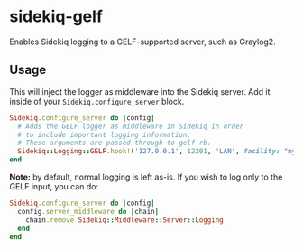 # sidekiq-gelf

Enables Sidekiq logging to a GELF-supported server, such as Graylog2.

## Usage

This will inject the logger as middleware into the Sidekiq server. Add it inside of your `Sidekiq.configure_server` block.

``` ruby
Sidekiq.configure_server do |config|
  # Adds the GELF logger as middleware in Sidekiq in order
  # to include important logging information.
  # These arguments are passed through to gelf-rb.
  Sidekiq::Logging::GELF.hook!('127.0.0.1', 12201, 'LAN', facility: "my-application")
end
```

**Note:** by default, normal logging is left as-is. If you wish to log only to the GELF input, you can do:

``` ruby
Sidekiq.configure_server do |config|
  config.server_middleware do |chain|
    chain.remove Sidekiq::Middleware::Server::Logging
  end
end
```
